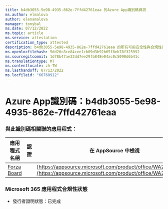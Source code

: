 ```yaml
---
title: b4db3055-5e98-4935-862e-7ffd42761eaa 的Azure App識別碼資訊
ms.author: elmalova
author: elenamalova
manager: tonybal
ms.date: 07/12/2022
ms.topic: article
ms.service: attestation
certification_type: attested
description: b4db3055-5e98-4935-862e-7ffd42761eaa 的所有可用安全性與合規性資訊。
ms.openlocfilehash: 5dd26c8ce84cee1cb09d3b92b65f8eb78f325992
ms.sourcegitcommit: 1d78b47ae32dd7ee29fb848e04ac0c5090d6b41c
ms.translationtype: MT
ms.contentlocale: zh-TW
ms.lasthandoff: 07/13/2022
ms.locfileid: "66760912"
---
```

# <a name="azure-app-id-b4db3055-5e98-4935-862e-7ffd42761eaa"></a>Azure App識別碼：b4db3055-5e98-4935-862e-7ffd42761eaa


### <a name="apps-associated-with-this-id"></a>與此識別碼相關聯的應用程式：
| **應用程式名稱** | **認證** | **在 AppSource 中檢視** |
|--------------|---------------|-----------------------|
| [Forza Board](../forward/WA200004274.md) |  | [https://appsource.microsoft.com/product/office/WA200004274](https://appsource.microsoft.com/product/office/WA200004274) |

### <a name="microsoft-365-app-compliance-status"></a>Microsoft 365 應用程式合規性狀態
- 發行者證明狀態：已完成
